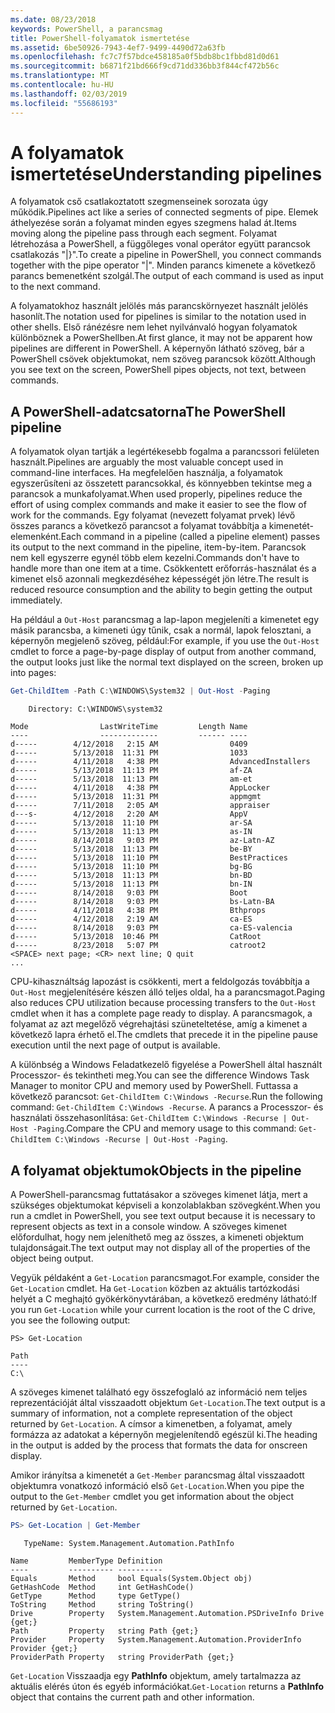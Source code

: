 ```yaml
---
ms.date: 08/23/2018
keywords: PowerShell, a parancsmag
title: PowerShell-folyamatok ismertetése
ms.assetid: 6be50926-7943-4ef7-9499-4490d72a63fb
ms.openlocfilehash: fc7c7f57bdce458185a0f5bdb8bc1fbbd81d0d61
ms.sourcegitcommit: b6871f21bd666f9cd71dd336bb3f844cf472b56c
ms.translationtype: MT
ms.contentlocale: hu-HU
ms.lasthandoff: 02/03/2019
ms.locfileid: "55686193"
---
```

# <a name="understanding-pipelines"></a><span data-ttu-id="5859a-103">A folyamatok ismertetése</span><span class="sxs-lookup"><span data-stu-id="5859a-103">Understanding pipelines</span></span>

<span data-ttu-id="5859a-104">A folyamatok cső csatlakoztatott szegmenseinek sorozata úgy működik.</span><span class="sxs-lookup"><span data-stu-id="5859a-104">Pipelines act like a series of connected segments of pipe.</span></span> <span data-ttu-id="5859a-105">Elemek áthelyezése során a folyamat minden egyes szegmens halad át.</span><span class="sxs-lookup"><span data-stu-id="5859a-105">Items moving along the pipeline pass through each segment.</span></span> <span data-ttu-id="5859a-106">Folyamat létrehozása a PowerShell, a függőleges vonal operátor együtt parancsok csatlakozás "|}".</span><span class="sxs-lookup"><span data-stu-id="5859a-106">To create a pipeline in PowerShell, you connect commands together with the pipe operator "|".</span></span> <span data-ttu-id="5859a-107">Minden parancs kimenete a következő parancs bemenetként szolgál.</span><span class="sxs-lookup"><span data-stu-id="5859a-107">The output of each command is used as input to the next command.</span></span>

<span data-ttu-id="5859a-108">A folyamatokhoz használt jelölés más parancskörnyezet használt jelölés hasonlít.</span><span class="sxs-lookup"><span data-stu-id="5859a-108">The notation used for pipelines is similar to the notation used in other shells.</span></span> <span data-ttu-id="5859a-109">Első ránézésre nem lehet nyilvánvaló hogyan folyamatok különböznek a PowerShellben.</span><span class="sxs-lookup"><span data-stu-id="5859a-109">At first glance, it may not be apparent how pipelines are different in PowerShell.</span></span> <span data-ttu-id="5859a-110">A képernyőn látható szöveg, bár a PowerShell csövek objektumokat, nem szöveg parancsok között.</span><span class="sxs-lookup"><span data-stu-id="5859a-110">Although you see text on the screen, PowerShell pipes objects, not text, between commands.</span></span>

## <a name="the-powershell-pipeline"></a><span data-ttu-id="5859a-111">A PowerShell-adatcsatorna</span><span class="sxs-lookup"><span data-stu-id="5859a-111">The PowerShell pipeline</span></span>

<span data-ttu-id="5859a-112">A folyamatok olyan tartják a legértékesebb fogalma a parancssori felületen használt.</span><span class="sxs-lookup"><span data-stu-id="5859a-112">Pipelines are arguably the most valuable concept used in command-line interfaces.</span></span> <span data-ttu-id="5859a-113">Ha megfelelően használja, a folyamatok egyszerűsíteni az összetett parancsokkal, és könnyebben tekintse meg a parancsok a munkafolyamat.</span><span class="sxs-lookup"><span data-stu-id="5859a-113">When used properly, pipelines reduce the effort of using complex commands and make it easier to see the flow of work for the commands.</span></span> <span data-ttu-id="5859a-114">Egy folyamat (nevezett folyamat prvek) lévő összes parancs a következő parancsot a folyamat továbbítja a kimenetét-elemenként.</span><span class="sxs-lookup"><span data-stu-id="5859a-114">Each command in a pipeline (called a pipeline element) passes its output to the next command in the pipeline, item-by-item.</span></span> <span data-ttu-id="5859a-115">Parancsok nem kell egyszerre egynél több elem kezelni.</span><span class="sxs-lookup"><span data-stu-id="5859a-115">Commands don't have to handle more than one item at a time.</span></span> <span data-ttu-id="5859a-116">Csökkentett erőforrás-használat és a kimenet első azonnali megkezdéséhez képességét jön létre.</span><span class="sxs-lookup"><span data-stu-id="5859a-116">The result is reduced resource consumption and the ability to begin getting the output immediately.</span></span>

<span data-ttu-id="5859a-117">Ha például a `Out-Host` parancsmag a lap-lapon megjeleníti a kimenetet egy másik parancsba, a kimeneti úgy tűnik, csak a normál, lapok felosztani, a képernyőn megjelenő szöveg, például:</span><span class="sxs-lookup"><span data-stu-id="5859a-117">For example, if you use the `Out-Host` cmdlet to force a page-by-page display of output from another command, the output looks just like the normal text displayed on the screen, broken up into pages:</span></span>

```powershell
Get-ChildItem -Path C:\WINDOWS\System32 | Out-Host -Paging
```

```Output
    Directory: C:\WINDOWS\system32

Mode                LastWriteTime         Length Name
----                -------------         ------ ----
d-----        4/12/2018   2:15 AM                0409
d-----        5/13/2018  11:31 PM                1033
d-----        4/11/2018   4:38 PM                AdvancedInstallers
d-----        5/13/2018  11:13 PM                af-ZA
d-----        5/13/2018  11:13 PM                am-et
d-----        4/11/2018   4:38 PM                AppLocker
d-----        5/13/2018  11:31 PM                appmgmt
d-----        7/11/2018   2:05 AM                appraiser
d---s-        4/12/2018   2:20 AM                AppV
d-----        5/13/2018  11:10 PM                ar-SA
d-----        5/13/2018  11:13 PM                as-IN
d-----        8/14/2018   9:03 PM                az-Latn-AZ
d-----        5/13/2018  11:13 PM                be-BY
d-----        5/13/2018  11:10 PM                BestPractices
d-----        5/13/2018  11:10 PM                bg-BG
d-----        5/13/2018  11:13 PM                bn-BD
d-----        5/13/2018  11:13 PM                bn-IN
d-----        8/14/2018   9:03 PM                Boot
d-----        8/14/2018   9:03 PM                bs-Latn-BA
d-----        4/11/2018   4:38 PM                Bthprops
d-----        4/12/2018   2:19 AM                ca-ES
d-----        8/14/2018   9:03 PM                ca-ES-valencia
d-----        5/13/2018  10:46 PM                CatRoot
d-----        8/23/2018   5:07 PM                catroot2
<SPACE> next page; <CR> next line; Q quit
...
```

<span data-ttu-id="5859a-118">CPU-kihasználtság lapozást is csökkenti, mert a feldolgozás továbbítja a `Out-Host` megjelenítésére készen álló teljes oldal, ha a parancsmagot.</span><span class="sxs-lookup"><span data-stu-id="5859a-118">Paging also reduces CPU utilization because processing transfers to the `Out-Host` cmdlet when it has a complete page ready to display.</span></span> <span data-ttu-id="5859a-119">A parancsmagok, a folyamat az azt megelőző végrehajtási szüneteltetése, amíg a kimenet a következő lapra érhető el.</span><span class="sxs-lookup"><span data-stu-id="5859a-119">The cmdlets that precede it in the pipeline pause execution until the next page of output is available.</span></span>

<span data-ttu-id="5859a-120">A különbség a Windows Feladatkezelő figyelése a PowerShell által használt Processzor- és tekintheti meg.</span><span class="sxs-lookup"><span data-stu-id="5859a-120">You can see the difference Windows Task Manager to monitor CPU and memory used by PowerShell.</span></span> <span data-ttu-id="5859a-121">Futtassa a következő parancsot: `Get-ChildItem C:\Windows -Recurse`.</span><span class="sxs-lookup"><span data-stu-id="5859a-121">Run the following command: `Get-ChildItem C:\Windows -Recurse`.</span></span> <span data-ttu-id="5859a-122">A parancs a Processzor- és használati összehasonlítása: `Get-ChildItem C:\Windows -Recurse | Out-Host -Paging`.</span><span class="sxs-lookup"><span data-stu-id="5859a-122">Compare the CPU and memory usage to this command: `Get-ChildItem C:\Windows -Recurse | Out-Host -Paging`.</span></span>

## <a name="objects-in-the-pipeline"></a><span data-ttu-id="5859a-123">A folyamat objektumok</span><span class="sxs-lookup"><span data-stu-id="5859a-123">Objects in the pipeline</span></span>

<span data-ttu-id="5859a-124">A PowerShell-parancsmag futtatásakor a szöveges kimenet látja, mert a szükséges objektumokat képviseli a konzolablakban szövegként.</span><span class="sxs-lookup"><span data-stu-id="5859a-124">When you run a cmdlet in PowerShell, you see text output because it is necessary to represent objects as text in a console window.</span></span> <span data-ttu-id="5859a-125">A szöveges kimenet előfordulhat, hogy nem jeleníthető meg az összes, a kimeneti objektum tulajdonságait.</span><span class="sxs-lookup"><span data-stu-id="5859a-125">The text output may not display all of the properties of the object being output.</span></span>

<span data-ttu-id="5859a-126">Vegyük példaként a `Get-Location` parancsmagot.</span><span class="sxs-lookup"><span data-stu-id="5859a-126">For example, consider the `Get-Location` cmdlet.</span></span> <span data-ttu-id="5859a-127">Ha `Get-Location` közben az aktuális tartózkodási helyét a C meghajtó gyökérkönyvtárában, a következő eredmény látható:</span><span class="sxs-lookup"><span data-stu-id="5859a-127">If you run `Get-Location` while your current location is the root of the C drive, you see the following output:</span></span>

```
PS> Get-Location

Path
----
C:\
```

<span data-ttu-id="5859a-128">A szöveges kimenet található egy összefoglaló az információ nem teljes reprezentációját által visszaadott objektum `Get-Location`.</span><span class="sxs-lookup"><span data-stu-id="5859a-128">The text output is a summary of information, not a complete representation of the object returned by `Get-Location`.</span></span> <span data-ttu-id="5859a-129">A címsor a kimenetben, a folyamat, amely formázza az adatokat a képernyőn megjelenítendő egészül ki.</span><span class="sxs-lookup"><span data-stu-id="5859a-129">The heading in the output is added by the process that formats the data for onscreen display.</span></span>

<span data-ttu-id="5859a-130">Amikor irányítsa a kimenetét a `Get-Member` parancsmag által visszaadott objektumra vonatkozó információ első `Get-Location`.</span><span class="sxs-lookup"><span data-stu-id="5859a-130">When you pipe the output to the `Get-Member` cmdlet you get information about the object returned by `Get-Location`.</span></span>

```powershell
PS> Get-Location | Get-Member
```

```Output
   TypeName: System.Management.Automation.PathInfo

Name         MemberType Definition
----         ---------- ----------
Equals       Method     bool Equals(System.Object obj)
GetHashCode  Method     int GetHashCode()
GetType      Method     type GetType()
ToString     Method     string ToString()
Drive        Property   System.Management.Automation.PSDriveInfo Drive {get;}
Path         Property   string Path {get;}
Provider     Property   System.Management.Automation.ProviderInfo Provider {get;}
ProviderPath Property   string ProviderPath {get;}
```

<span data-ttu-id="5859a-131">`Get-Location` Visszaadja egy **PathInfo** objektum, amely tartalmazza az aktuális elérés úton és egyéb információkat.</span><span class="sxs-lookup"><span data-stu-id="5859a-131">`Get-Location` returns a **PathInfo** object that contains the current path and other information.</span></span>
